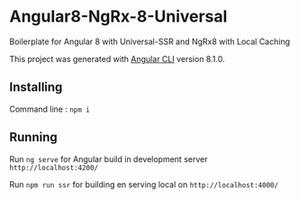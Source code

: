 # Angular8-NgRx-8-Universal
Boilerplate for Angular 8 with Universal-SSR and NgRx8 with Local Caching

This project was generated with [Angular CLI](https://github.com/angular/angular-cli) version 8.1.0.

## Installing
Command line : `npm i`

## Running

Run `ng serve` for Angular build in development server `http://localhost:4200/`

Run `npm run ssr` for building en serving local on `http://localhost:4000/`

